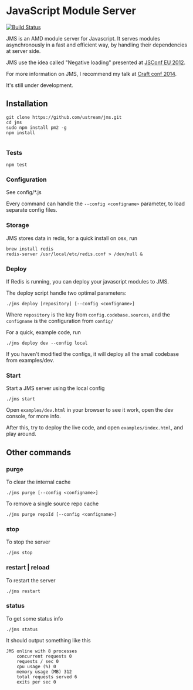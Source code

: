 
# JavaScript Module Server

[![Build Status](https://travis-ci.org/ustream/jms.svg?branch=master)](https://travis-ci.org/ustream/jms)


JMS is an AMD module server for Javascript.
It serves modules asynchronously in a fast and efficient way, by handling their dependencies at server side.

JMS use the idea called "Negative loading" presented at [JSConf EU 2012](https://www.youtube.com/watch?v=mGENRKrdoGY).

For more information on JMS, I recommend my talk at [Craft conf 2014](http://www.ustream.tv/recorded/46810270).

It's still under development.

## Installation

```
git clone https://github.com/ustream/jms.git
cd jms
sudo npm install pm2 -g
npm install
	
```

### Tests

```
npm test
```

### Configuration

See config/*.js

Every command can handle the `--config <configname>` parameter,
to load separate config files.


### Storage

JMS stores data in redis, for a quick install on osx, run

```
brew install redis
redis-server /usr/local/etc/redis.conf > /dev/null &
```

### Deploy

If Redis is running, you can deploy your javascript modules to JMS.

The deploy script handle two optimal parameters:

`./jms deploy [repository] [--config <configname>]`

Where `repository` is the key from `config.codebase.sources`,
and the `configname` is the configuration from `config/`

For a quick, example code, run

```
./jms deploy dev --config local
```

If you haven't modified the configs, it will deploy all the small codebase from examples/dev.

### Start

Start a JMS server using the local config

```
./jms start
```

Open `examples/dev.html` in your browser to see it work, open the dev console, for more info. 

After this, try to deploy the live code, and open `examples/index.html`, and play around.



## Other commands

### purge

To clear the internal cache

```
./jms purge [--config <configname>]
```

To remove a single source repo cache

```
./jms purge repoId [--config <configname>]
```

### stop

To stop the server

```
./jms stop
```


### restart | reload

To restart the server

```
./jms restart
```



### status

To get some status info


```
./jms status
```

It should output something like this

```
JMS online with 8 processes
    concurrent requests 0
    requests / sec 0
    cpu usage (%) 0
    memory usage (MB) 312
    total requests served 6
    exits per sec 0
```